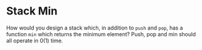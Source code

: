 # Stack Min
How would you design a stack which, in addition to `push` and `pop`, has a function `min` which returns the minimum element? Push, pop and min should all operate in 0(1) time.
